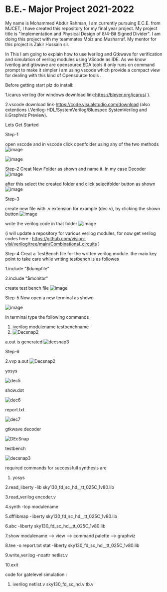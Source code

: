 # B.E.- Major Project 2021-2022
My name is Mohammed Abdur Rahman, I am currently pursuing E.C.E. from MJCET, I have created this repository for my final year project.
My project title is "Implementation and Physical Design of 8/4-Bit Signed Divider".
I am doing this project with my teammates Moiz and Musharraf. My mentor for this project is Zakir Hussain sir.


In This I am going to explain how to use Iverilog and Gtkwave for verification and simulation of verilog modules using VScode as IDE. As we know Iverilog and gtkwave are opensource EDA tools it only runs on command prompt to make it simpler i am using vscode which provide a compact view for dealing with this kind of Opensource tools .

Before getting start plz do install:

1.icarus verilog (for windows download link:https://bleyer.org/icarus/ ).

2.vscode download link-https://code.visualstudio.com/download (also extentions i.Verilog-HDL/SystemVerilog/Bluespec SystemVerilog and ii.Graphviz Preview).

Lets Get Started

Step-1

open vscode and in vscode click openfolder using any of the two methods
![image](https://user-images.githubusercontent.com/53487992/140598752-934a619a-1dc1-402c-abab-46bdcc0cb0eb.png)

![image](https://user-images.githubusercontent.com/53487992/140598764-98be7dc2-b4b9-42f7-8669-7b1311aa2205.png)

Step-2 Creat New Folder as shown and name it. In my case Decoder
![image](https://user-images.githubusercontent.com/53487992/140598832-d0cb74f8-4135-4478-9e42-83e62f9e2ea3.png)

after this select the created folder and click selectfolder button as shown
![image](https://user-images.githubusercontent.com/53487992/140598864-34b0b581-ce7e-4fee-8fb3-fae3d8c0fa7e.png)

Step-3

create new file with .v extension for example (dec.v), by clicking the shown button
![image](https://user-images.githubusercontent.com/53487992/140598883-94b10380-4553-4555-bfc9-93c105a18d90.png)

write the verilog code in that folder
![image](https://user-images.githubusercontent.com/53487992/140598904-d2c51386-0018-4019-b185-aa8315078046.png)

(i will update a repository for various verilog modules, for now get verilog codes here : https://github.com/vision-vlsi/verilog/tree/main/Combinational_circuits )

Step-4 Creat a TestBench file for the written verilog module. the main key point to take care while writing testbench is as followes

1.include "$dumpfile"

2.include "$monitor"

create test bench file 
![image](https://user-images.githubusercontent.com/53487992/140598934-c58047d6-bd00-4680-bd0c-53df7217b3ed.png)


Step-5 Now open a new terminal as shown

![image](https://user-images.githubusercontent.com/53487992/140598947-d85c7dfc-739a-4125-bf30-c2b1d555acd5.png)


In terminal type the following commands

1. iverilog modulename testbenchname 
2. ![Decsnap2](https://user-images.githubusercontent.com/53487992/140598972-cf55df12-fba0-43f6-8c7d-39d1b75a19b2.jpg)

a.out is generated 
![decsnap3](https://user-images.githubusercontent.com/53487992/140598988-377bce7c-2261-4ebc-8005-a5dc0d27a96d.jpg)

Step-6

2.vvp a.out
![Decsnap2](https://user-images.githubusercontent.com/53487992/140599011-e1ca2484-cec2-4685-bde1-762419fe528f.jpg)


yosys

![dec5](https://user-images.githubusercontent.com/53487992/140599022-34799816-264e-4cbd-ad2e-00b27e05d4a2.jpg)


show.dot

![dec6](https://user-images.githubusercontent.com/53487992/140599027-e669cdc4-69b4-43bb-8415-99aca6407661.jpg)

report.txt

![dec7](https://user-images.githubusercontent.com/53487992/140599036-a840d4dd-1827-4a0a-8e51-05002e46af45.jpg)


gtkwave decoder

![DEcSnap](https://user-images.githubusercontent.com/53487992/140599042-cb21f40d-0d84-44e2-a65f-6a2deeb4550a.jpg)


testbench

![decsnap3](https://user-images.githubusercontent.com/53487992/140599052-3f00eea0-49a6-498e-9c96-5dcea8c22e8d.jpg)


required commands for successfull synthesis are

1. yosys

2.read_liberty -lib sky130_fd_sc_hd__tt_025C_1v80.lib

3.read_verilog encoder.v

4.synth -top modulename

5.dfflibmap -liberty sky130_fd_sc_hd__tt_025C_1v80.lib

6.abc -liberty sky130_fd_sc_hd__tt_025C_1v80.lib

7.show modulename --> view --> command palette --> graphviz

8.tee -o report.txt stat -liberty sky130_fd_sc_hd__tt_025C_1v80.lib

9.write_verilog -noattr netlist.v

10.exit

code for gatelevel simulation :

1. iverilog netlist.v sky130_fd_sc_hd.v tb.v











